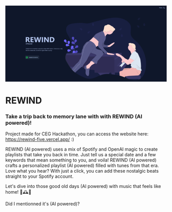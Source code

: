 ![landing page](image.png)

# REWIND
### Take a trip back to memory lane with with REWIND (AI powered)!

Project made for CEG Hackathon, you can access the website here: https://rewind-five.vercel.app/ :)

REWIND (AI powered) uses a mix of Spotify and OpenAI magic to create playlists that take you back in time. Just tell us a special date and a few keywords that mean something to you, and voila! REWIND (AI powered) crafts a personalized playlist (AI powered) filled with tunes from that era. Love what you hear? With just a click, you can add these nostalgic beats straight to your Spotify account.

Let's dive into those good old days (AI powered) with music that feels like home! 🎵🕰️🎉

Did I mentionned it's (AI powered)?
